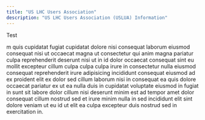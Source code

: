 ```yaml
---
title: "US LHC Users Association"
description: "US LHC Users Association (USLUA) Information"
---
```



<!-- <div class="flex px-4 py-2 mb-8 text-base rounded-md bg-primary-100 dark:bg-primary-900">
  <span class="flex items-center ltr:pr-3 rtl:pl-3 text-primary-400">
    {{< icon "triangle-exclamation" >}}
  </span>
  <span class="flex items-center justify-between grow dark:text-neutral-300">
    <span class="prose dark:prose-invert">This is a demo of the <code id="layout">background</code> layout.</span>
    <button
      id="switch-layout-button"
      class="px-4 !text-neutral !no-underline rounded-md bg-primary-600 hover:!bg-primary-500 dark:bg-primary-800 dark:hover:!bg-primary-700"
    >
      Switch layout &orarr;
    </button>
  </span>
</div> -->


<!-- ```node
npx blowfish-tools
```   -->

<!-- {{< youtubeLite id="SgXhGb-7QbU" label="Blowfish-tools demo" >}} -->

Test

m quis cupidatat fugiat cupidatat dolore nisi consequat laborum eiusmod consequat nisi ut occaecat magna ut consectetur qui anim magna pariatur culpa reprehenderit deserunt nisi ut in id dolor occaecat consequat sint eu mollit excepteur cillum culpa culpa culpa irure in consectetur nulla eiusmod consequat reprehenderit irure adipisicing incididunt consequat eiusmod ad ex proident elit ex dolor sed cillum laborum nisi in consequat ea quis dolore occaecat pariatur ex ut ea nulla duis in cupidatat voluptate eiusmod in fugiat in sunt sit labore dolor cillum nisi deserunt minim est ad tempor amet dolor consequat cillum nostrud sed et irure minim nulla in sed incididunt elit sint dolore veniam ut eu id ut elit ea culpa excepteur duis nostrud sed in exercitation in.
